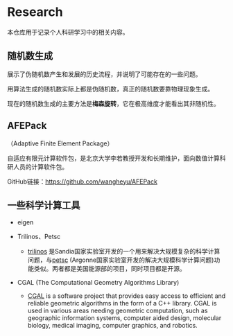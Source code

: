 # Research

本仓库用于记录个人科研学习中的相关内容。



## 随机数生成

展示了伪随机数产生和发展的历史流程，并说明了可能存在的一些问题。

用算法生成的随机数实际上都是伪随机数，真正的随机数要靠物理现象生成。

现在的随机数生成的主要方法是**梅森旋转**，它在极高维度才能看出其非随机性。



## AFEPack

（Adaptive Finite Element Package）

自适应有限元计算软件包，是北京大学李若教授开发和长期维护，面向数值计算科研人员的计算软件包。

GitHub链接：https://github.com/wangheyu/AFEPack



## 一些科学计算工具

- eigen

- Trilinos、Petsc 
  - [trilinos](https://trilinos.org/) 是Sandia国家实验室开发的一个用来解决大规模复杂的科学计算问题，与[petsc](https://www.mcs.anl.gov/petsc/) (Argonne国家实验室开发的解决大规模科学计算问题)功能类似。两者都是美国能源部的项目，同时项目都是开源。
- CGAL (The Computational Geometry Algorithms Library)
  -  [CGAL](www.cgal.org) is a software project that provides easy access to efficient and reliable geometric algorithms in the form of a C++ library. CGAL is used in various areas needing geometric computation, such as geographic information systems, computer aided design, molecular biology, medical imaging, computer graphics, and robotics.

